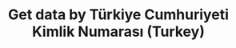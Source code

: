 ---
title: Get data by Türkiye Cumhuriyeti Kimlik Numarası (Turkey)
api:
  file: api.json
  operationId: get-data-by-türkiye-cumhuriyeti-kimlik-numarası-turkey
hidden: false
---